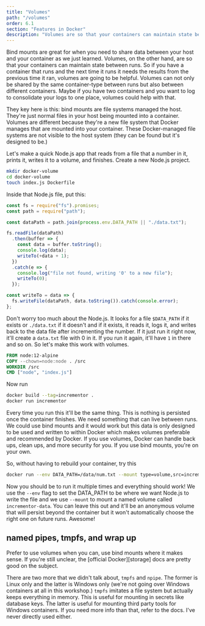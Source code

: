 ```yaml
---
title: "Volumes"
path: "/volumes"
order: 6.1
section: "Features in Docker"
description: "Volumes are so that your containers can maintain state between runs. If you have a container that runs and the next time it runs it needs the results from the previous time it ran, you need volumes."
---
```


Bind mounts are great for when you need to share data between your host and your container as we just learned. Volumes, on the other hand, are so that your containers can maintain state between runs. So if you have a container that runs and the next time it runs it needs the results from the previous time it ran, volumes are going to be helpful. Volumes can not only be shared by the same container-type between runs but also between different containers. Maybe if you have two containers and you want to log to consolidate your logs to one place, volumes could help with that.

They key here is this: bind mounts are file systems managed the host. They're just normal files in your host being mounted into a container. Volumes are different because they're a new file system that Docker manages that are mounted into your container. These Docker-managed file systems are not visible to the host system (they can be found but it's designed to be.)

Let's make a quick Node.js app that reads from a file that a number in it, prints it, writes it to a volume, and finishes. Create a new Node.js project.

```bash
mkdir docker-volume
cd docker-volume
touch index.js Dockerfile
```

Inside that Node.js file, put this:

```javascript
const fs = require("fs").promises;
const path = require("path");

const dataPath = path.join(process.env.DATA_PATH || "./data.txt");

fs.readFile(dataPath)
  .then(buffer => {
    const data = buffer.toString();
    console.log(data);
    writeTo(+data + 1);
  })
  .catch(e => {
    console.log("file not found, writing '0' to a new file");
    writeTo(0);
  });

const writeTo = data => {
  fs.writeFile(dataPath, data.toString()).catch(console.error);
};
```

Don't worry too much about the Node.js. It looks for a file `$DATA_PATH` if it exists or `./data.txt` if it doesn't and if it exists, it reads it, logs it, and writes back to the data file after incrementing the number. If it just run it right now, it'll create a `data.txt` file with 0 in it. If you run it again, it'll have `1` in there and so on. So let's make this work with volumes.

```dockerfile
FROM node:12-alpine
COPY --chown=node:node . /src
WORKDIR /src
CMD ["node", "index.js"]
```

Now run

```bash
docker build --tag=incrementor .
docker run incrementor
```

Every time you run this it'll be the same thing. This is nothing is persisted once the container finishes. We need something that can live between runs. We could use bind mounts and it would work but this data is only designed to be used and written to within Docker which makes volumes preferable and recommended by Docker. If you use volumes, Docker can handle back ups, clean ups, and more security for you. If you use bind mounts, you're on your own.

So, without having to rebuild your container, try this

```bash
docker run --env DATA_PATH=/data/num.txt --mount type=volume,src=incrementor-data,target=/data incrementor
```

Now you should be to run it multiple times and everything should work! We use the `--env` flag to set the DATA_PATH to be where we want Node.js to write the file and we use `--mount` to mount a named volume called `incrementor-data`. You can leave this out and it'll be an anonymous volume that will persist beyond the container but it won't automatically choose the right one on future runs. Awesome!

## named pipes, tmpfs, and wrap up

Prefer to use volumes when you can, use bind mounts where it makes sense. If you're still unclear, the [official Docker][storage] docs are pretty good on the subject.

There are two more that we didn't talk about, `tmpfs` and `npipe`. The former is Linux only and the latter is Windows only (we're not going over Windows containers at all in this workshop.) `tmpfs` imitates a file system but actually keeps everything in memory. This is useful for mounting in secrets like database keys. The latter is useful for mounting third party tools for Windows containers. If you need more info than that, refer to the docs. I've never directly used either.
